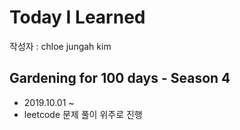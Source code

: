 # Today I Learned

작성자 : chloe jungah kim

## Gardening for 100 days - Season 4
- 2019.10.01 ~
- leetcode 문제 풀이 위주로 진행
